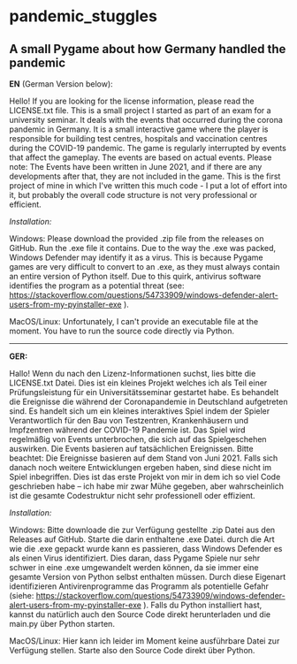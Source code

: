 # pandemic_stuggles
A small Pygame about how Germany handled the pandemic
------------------------
__EN__ (German Version below):

Hello! If you are looking for the license information, please read the LICENSE.txt file.
This is a small project I started as part of an exam for a university seminar. It deals with the events that occurred during the corona pandemic in Germany.
It is a small interactive game where the player is responsible for building test centres, hospitals and vaccination centres during the COVID-19 pandemic. The game is regularly interrupted by events that affect the gameplay. The events are based on actual events.
Please note: The Events have been written in June 2021, and if there are any developments after that, they are not included in the game.
This is the first project of mine in which I've written this much code - I put a lot of effort into it, but probably the overall code structure is not very professional or efficient.


_Installation:_

Windows: 
Please download the provided .zip file from the releases on GitHub. Run the .exe file it contains. Due to the way the .exe was packed, Windows Defender may identify it as a virus. This is because Pygame games are very difficult to convert to an .exe, as they must always contain an entire version of Python itself. Due to this quirk, antivirus software identifies the program as a potential threat (see: https://stackoverflow.com/questions/54733909/windows-defender-alert-users-from-my-pyinstaller-exe ).

MacOS/Linux: Unfortunately, I can't provide an executable file at the moment. You have to run the source code directly via Python.


--------------------
__GER:__

Hallo! Wenn du nach den Lizenz-Informationen suchst, lies bitte die LICENSE.txt Datei.
Dies ist ein kleines Projekt welches ich als Teil einer Prüfungsleistung für ein Universitätsseminar gestartet habe. Es behandelt die Ereignisse die während der Coronapandemie in Deutschland aufgetreten sind.
Es handelt sich um ein kleines interaktives Spiel indem der Spieler Verantwortlich für den Bau von Testzentren, Krankenhäusern und Impfzentren während der COVID-19 Pandemie ist. Das Spiel wird regelmäßig von Events unterbrochen, die sich auf das Spielgeschehen auswirken. Die Events basieren auf tatsächlichen Ereignissen.
Bitte beachtet: Die Ereignisse basieren auf dem Stand von Juni 2021. Falls sich danach noch weitere Entwicklungen ergeben haben, sind diese nicht im Spiel inbegriffen.
Dies ist das erste Projekt von mir in dem ich so viel Code geschrieben habe – ich habe mir zwar Mühe gegeben, aber wahrscheinlich ist die gesamte Codestruktur nicht sehr professionell oder effizient.


_Installation:_

Windows: Bitte downloade die zur Verfügung gestellte .zip Datei aus den Releases auf GitHub. Starte die darin enthaltene .exe Datei. durch die Art wie die .exe gepackt wurde kann es passieren, dass Windows Defender es als einen Virus identifiziert. Dies daran, dass Pygame Spiele nur sehr schwer in eine .exe umgewandelt werden können, da sie immer eine gesamte Version von Python selbst enthalten müssen. Durch diese Eigenart identifizieren Antivirenprogramme das Programm als potentielle Gefahr (siehe: https://stackoverflow.com/questions/54733909/windows-defender-alert-users-from-my-pyinstaller-exe ).
Falls du Python installiert hast, kannst du natürlich auch den Source Code direkt herunterladen und die main.py über Python starten.

MacOS/Linux: Hier kann ich leider im Moment keine ausführbare Datei zur Verfügung stellen. Starte also den Source Code direkt über Python.
